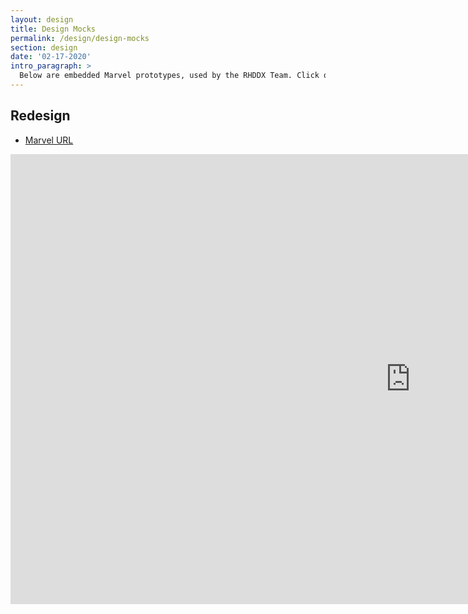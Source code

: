 ```yaml
---
layout: design
title: Design Mocks
permalink: /design/design-mocks
section: design
date: '02-17-2020'
intro_paragraph: >
  Below are embedded Marvel prototypes, used by the RHDDX Team. Click on any prototype to interact with it.
---
```


## Redesign
  - [Marvel URL](https://marvelapp.com/c6c454h)

<iframe src="https://marvelapp.com/c6c454h?emb=1&iosapp=false&frameless=false" width="1280" height="720" allowTransparency="true" frameborder="0"></iframe>
